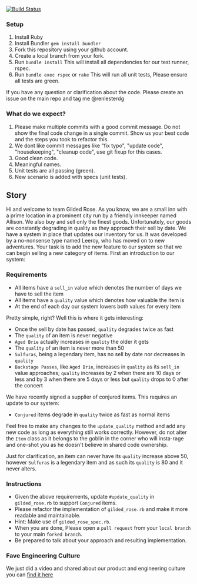 [![Build Status](https://travis-ci.org/renlesterdg/gilded-rose-exam.svg?branch=master)](https://travis-ci.org/renlesterdg/gilded-rose-exam)

### Setup

1. Install Ruby
2. Install Bundler `gem install bundler`
3. Fork this repository using your github account.
4. Create a local branch from your fork.
5. Run `bundle install` This will install all dependencies for our test runner, rspec.
6. Run `bundle exec rspec` or `rake` This will run all unit tests, Please ensure all tests are green.

If you have any question or clarification about the code. Please create an issue on the main repo and tag me @renlesterdg

### What do we expect?

1. Please make multiple commits with a good commit message. Do not show the final code change in a single commit. Show us your best code and the steps you took to refactor this.
2. We dont like commit messages like "fix typo", "update code", "housekeeping", "cleanup code", use git fixup for this cases.
3. Good clean code.
4. Meaningful names.
5. Unit tests are all passing (green).
6. New scenario is added with specs (unit tests).

## Story

Hi and welcome to team Gilded Rose. As you know, we are a small inn
with a prime location in a prominent city run by a friendly innkeeper
named Allison. We also buy and sell only the finest
goods. Unfortunately, our goods are constantly degrading in quality as
they approach their sell by date. We have a system in place that
updates our inventory for us. It was developed by a no-nonsense type
named Leeroy, who has moved on to new adventures. Your task is to add
the new feature to our system so that we can begin selling a new
category of items. First an introduction to our system:

### Requirements

- All items have a `sell_in` value which denotes the number of days we
  have to sell the item
- All items have a `quality` value which denotes how valuable the item
  is
- At the end of each day our system lowers both values for every item

Pretty simple, right? Well this is where it gets interesting:

  - Once the sell by date has passed, `quality` degrades twice as fast
  - The `quality` of an item is never negative
  - `Aged Brie` actually increases in `quality` the older it gets
  - The `quality` of an item is never more than 50
  - `Sulfuras`, being a legendary item, has no sell by date nor
    decreases in `quality`
  - `Backstage Passes`, like `Aged Brie`, increases in `quality` as its
    `sell_in` value approaches; `quality` increases by 2 when there are 10
    days or less and by 3 when there are 5 days or less but `quality`
    drops to 0 after the concert

We have recently signed a supplier of conjured items. This requires an update to our system:

- `Conjured` items degrade in `quality` twice as fast as normal items

Feel free to make any changes to the `update_quality` method and add any
new code as long as everything still works correctly. However, do not
alter the `Item` class as it belongs to the goblin in the corner who
will insta-rage and one-shot you as he doesn't believe in shared code
ownership.

Just for clarification, an item can never have its `quality` increase
above 50, however `Sulfuras` is a legendary item and as such its
`quality` is 80 and it never alters.

### Instructions

- Given the above requirements, update `#update_quality` in `gilded_rose.rb` to support `Conjured` items.
- Please refactor the implementation of `gilded_rose.rb` and make it more readable and maintainable.
- Hint: Make use of `gilded_rose_spec.rb`.
- When you are done, Please open a `pull request` from your `local branch` to your main `forked branch`.
- Be prepared to talk about your approach and resulting implementation.

### Fave Engineering Culture

We just did a video and shared about our product and engineering culture you can [find it here](https://www.linkedin.com/posts/fave-group_wearefave-digitalproduct-product-activity-6592343555904245760-tlQm)

